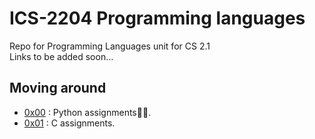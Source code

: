 # ICS-2204 Programming languages
Repo for Programming Languages unit for CS 2.1<br>
Links to be added soon...<br>

## Moving around
- [0x00](./0x00-python_assignments) : Python assignments🐍🐍.<br>
- [0x01](./0x01-c_assignments) : C assignments. <br>
